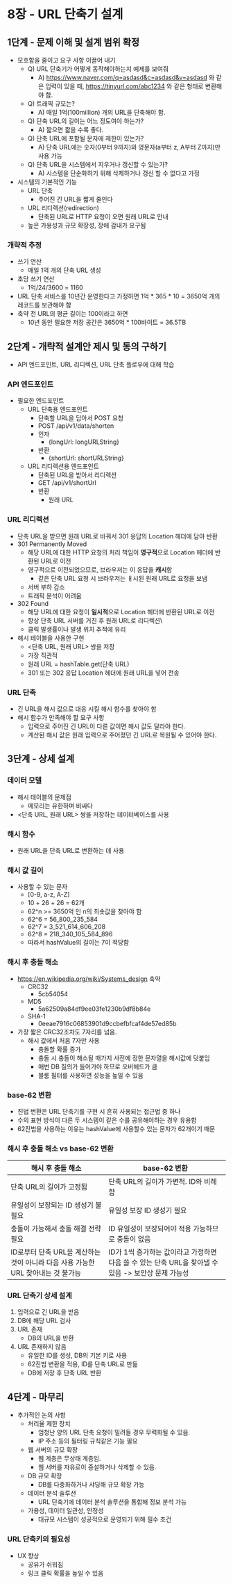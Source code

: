 # 8장 - URL 단축기 설계

## 1단계 - 문제 이해 및 설계 범위 확정
- 모호함을 줄이고 요구 사항 이끌어 내기
  - Q) URL 단축기가 어떻게 동작해야하는지 예제를 보여줘
    - A) https://www.naver.com/q=asdasd&c=asdasd&v=asdasd 와 같은 입력이 있을 때, https://tinyurl.com/abc1234 와 같은 형태로 변환해야 함.
  - Q) 트래픽 규모는?
    - A) 매일 1억(100million) 개의 URL을 단축해야 함.
  - Q) 단축 URL의 길이는 어느 정도여야 하는가?
    - A) 짧으면 짧을 수록 좋다.
  - Q) 단축 URL에 포함될 문자에 제한이 있는가?
    - A) 단축 URL에는 숫자(0부터 9까지)와 영문자(a부터 z, A부터 Z까지)만 사용 가능
  - Q) 단축 URL을 시스템에서 지우거나 갱신할 수 있는가?
    - A) 시스템을 단순화하기 위해 삭제하거나 갱신 할 수 없다고 가정
- 시스템의 기본적인 기능
  - URL 단축
    - 주어진 긴 URL을 짧게 줄인다
  - URL 리디렉션(redirection)
    - 단축된 URL로 HTTP 요청이 오면 원래 URL로 안내
  - 높은 가용성과 규모 확장성, 장애 감내가 요구됨

### 개략적 추정
- 쓰기 연산
  - 매일 1억 개의 단축 URL 생성
- 초당 쓰기 연산
  - 1억/24/3600 = 1160
- URL 단축 서비스를 10년간 운영한다고 가정하면 1억 * 365 * 10 = 3650억 개의 레코드를 보관해야 함
- 축약 전 URL의 평균 길이는 100이라고 하면
  - 10년 동안 필요한 저장 공간은 3650억 * 100바이트 = 36.5TB

## 2단계 - 개략적 설계안 제시 및 동의 구하기
- API 엔드포인트, URL 리디렉션, URL 단축 플로우에 대해 학습

### API 엔드포인트
- 필요한 엔드포인트
  - URL 단축용 엔드포인트
    - 단축할 URL을 담아서 POST 요청
    - POST /api/v1/data/shorten
    - 인자
      - {longUrl: longURLString}
    - 반환
      - {shortUrl: shortURLString}
  - URL 리디렉션용 엔드포인트
    - 단축된 URL을 받아서 리디렉션
    - GET /api/v1/shortUrl
    - 반환
      - 원래 URL

### URL 리디렉션
- 단축 URL을 받으면 원래 URL로 바꿔서 301 응답의 Location 헤더에 담아 반환
- 301 Permanently Moved
  - 해당 URL에 대한 HTTP 요청의 처리 책임이 **영구적**으로 Location 헤더에 반환된 URL로 이전
  - 영구적으로 이전되었으므로, 브라우저는 이 응답을 **캐시**함
    - 같은 단축 URL 요청 시 브라우저는 ㅐ시된 원래 URL로 요청을 보냄
  - 서버 부하 감소
  - 트래픽 분석이 어려움
- 302 Found
  - 해당 URL에 대한 요청이 **일시적**으로 Location 헤더에 반환된 URL로 이전
  - 항상 단축 URL 서버를 거친 후 원래 URL로 리디렉션\
  - 클릭 발생률이나 발생 위치 추적에 유리
- 해시 테이블을 사용한 구현
  - <단축 URL, 원래 URL> 쌍을 저장
  - 가장 직관적
  - 원래 URL = hashTable.get(단축 URL)
  - 301 또는 302 응답 Location 헤더에 원래 URL을 넣어 전송

### URL 단축
- 긴 URL을 해시 값으로 대응 시킬 해시 함수를 찾아야 함
- 해시 함수가 만족해야 할 요구 사항
  - 입력으로 주어진 긴 URL이 다른 값이면 해시 값도 달라야 한다.
  - 계산된 해시 값은 원래 입력으로 주어졌던 긴 URL로 복원될 수 있어야 한다.

## 3단계 - 상세 설계
### 데이터 모델
- 해시 테이블의 문제점
  - 메모리는 유한하며 비싸다
- <단축 URL, 원래 URL> 쌍을 저장하는 데이터베이스를 사용

### 해시 함수
- 원래 URL을 단축 URL로 변환하는 데 사용

### 해시 값 길이
- 사용할 수 있는 문자
  - [0-9, a-z, A-Z]
  - 10 + 26 + 26 = 62개
  - 62^n >= 3650억 인 n의 최솟값을 찾아야 함
  - 62^6 = 56_800_235_584
  - 62^7 = 3_521_614_606_208
  - 62^8 = 218_340_105_584_896
  - 따라서 hashValue의 길이는 7이 적당함

### 해시 후 충돌 해소
- https://en.wikipedia.org/wiki/Systems_design 축약
  - CRC32
    - 5cb54054
  - MD5
    - 5a62509a84df9ee03fe1230b9df8b84e
  - SHA-1
    - 0eeae7916c06853901d9ccbefbfcaf4de57ed85b
- 가장 짧은 CRC32조차도 7자리를 넘음.
  - 해시 값에서 처음 7자만 사용
    - 충돌할 확률 증가
    - 충돌 시 충돌이 해소될 때가지 사전에 정한 문자열을 해시값에 덧붙임
    - 매번 DB 질의가 들어가야 하므로 오버헤드가 큼
    - 블룸 필터를 사용하면 성능을 높일 수 있음

### base-62 변환
- 진법 변환은 URL 단축기를 구현 시 흔히 사용되는 접근법 중 하나
- 수의 표현 방식이 다른 두 시스템이 같은 수를 공유해야하는 경우 유용함
- 62진법을 사용하는 이유는 hashValue에 사용할수 있는 문자가 62개이기 때문

### 해시 후 충돌 해소 vs base-62 변환
해시 후 충돌 해소 | base-62 변환
--- | ---
단축 URL의 길이가 고정됨 | 단축 URL의 길이가 가변적. ID와 비례함
유일성이 보장되는 ID 생성기 불필요 | 유일성 보장 ID 생성기 필요
충돌이 가능해서 충돌 해결 전략 필요 | ID 유일성이 보장되어야 적용 가능하므로 충돌이 없음
ID로부터 단축 URL을 계산하는 것이 아니라 다음 사용 가능한 URL 찾아내는 것 불가능 | ID가 1씩 증가하는 값이라고 가정하면 다음 쓸 수 있는 단축 URL을 찾아낼 수 있음 -> 보안상 문제 가능성

### URL 단축기 상세 설계
1. 입력으로 긴 URL을 받음
2. DB에 해당 URL 검사
3. URL 존재
   - DB의 URL을 반환
4. URL 존재하지 않음
   - 유일한 ID를 생성, DB의 기본 키로 사용
   - 62진법 변환을 적용, ID를 단축 URL로 만듦
   - DB에 저장 후 단축 URL 반환

## 4단계 - 마무리
- 추가적인 논의 사항
  - 처리율 제한 장치
    - 엄청난 양의 URL 단축 요청이 밀려들 경우 무력화될 수 있음.
    - IP 주소 등의 필터링 규칙같은 기능 필요
  - 웹 서버의 규모 확장
    - 웹 계층은 무상태 계층임.
    - 웹 서버를 자유로이 증설하거나 삭제할 수 있음.
  - DB 규모 확장
    - DB를 다중화하거나 샤딩해 규모 확장 가능
  - 데이터 분석 솔루션
    - URL 단축기에 데이터 분석 솔루션을 통합해 정보 분석 가능
  - 가용성, 데이터 일관성, 안정성
    - 대규모 시스템이 성공적으로 운영되기 위해 필수 조건

### URL 단축키의 필요성
- UX 향상
  - 공유가 쉬워짐
  - 링크 클릭 확률을 높일 수 있음